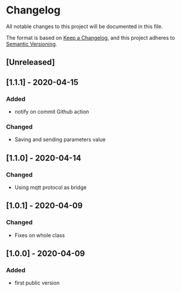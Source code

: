 # Changelog
All notable changes to this project will be documented in this file.


The format is based on [Keep a Changelog](https://keepachangelog.com/en/1.0.0/),
and this project adheres to [Semantic Versioning](https://semver.org/spec/v2.0.0.html).

## [Unreleased]

## [1.1.1] - 2020-04-15
### Added
- notify on commit Github action
### Changed
- Saving and sending parameters value

## [1.1.0] - 2020-04-14
### Changed
- Using mqtt protocol as bridge

## [1.0.1] - 2020-04-09
### Changed
- Fixes on whole class

## [1.0.0] - 2020-04-09
### Added
- first public version

